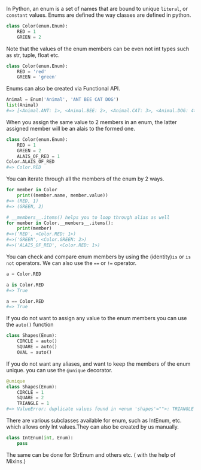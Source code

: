In Python, an enum is a set of names that are bound to unique `literal`, or `constant` values. Enums are defined the way classes are defined in python.

```python
class Color(enum.Enum):
    RED = 1
    GREEN = 2
```

Note that the values of the enum members can be even not int types such as str, tuple, float etc.

```python
class Color(enum.Enum):
    RED = 'red'
    GREEN = 'green'
```

Enums can also be created via Functional API.

```python
Animal = Enum('Animal', 'ANT BEE CAT DOG')
list(Animal)
#=> [<Animal.ANT: 1>, <Animal.BEE: 2>, <Animal.CAT: 3>, <Animal.DOG: 4>]
```

When you assign the same value to 2 members in an enum, the latter assigned member will be an alais to the formed one.

```python
class Color(enum.Enum):
    RED = 1
    GREEN = 2
    ALAIS_OF_RED = 1
Color.ALAIS_OF_RED
#=> Color.RED
```

You can iterate through all the members of the enum by 2 ways.

```python
for member in Color
    print((member.name, member.value))
#=> (RED, 1)
#=> (GREEN, 2)

# __members__.items() helps you to loop through alias as well
for member in Color.__members__.items():
    print(member)
#=>('RED', <Color.RED: 1>)
#=>('GREEN', <Color.GREEN: 2>)
#=>('ALAIS_OF_RED', <Color.RED: 1>)
```

You can check and compare enum members by using the (identity)`is` or `is not` operators. We can also use the `==` or `!=` operator.

```python
a = Color.RED

a is Color.RED
#=> True

a == Color.RED
#=> True
```

If you do not want to assign any value to the enum members you can use the `auto()` function

```python
class Shapes(Enum):
    CIRCLE = auto()
    SQUARE = auto()
    OVAL = auto()
```

If you do not want any aliases, and want to keep the members of the enum unique. you can use the `@unique` decorator.

```python
@unique
class Shapes(Enum):
    CIRCLE = 1
    SQUARE = 2
    TRIANGLE = 1
#=> ValueError: duplicate values found in <enum 'shapes'="">: TRIANGLE -> CIRCLE
```

There are various subclasses available for enum, such as IntEnum, etc. which allows only Int values.They can also be created by us manually.

```python
class IntEnum(int, Enum):
    pass
```

The same can be done for StrEnum and others etc. ( with the help of Mixins.)
